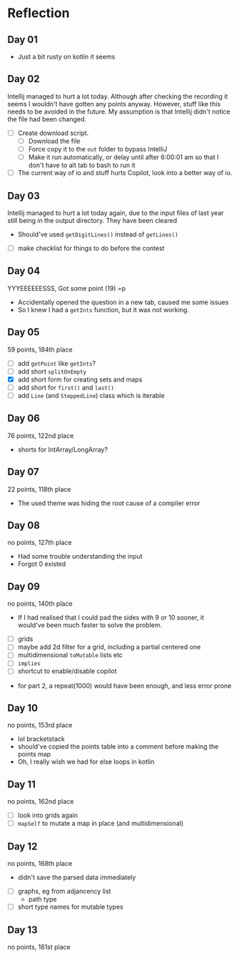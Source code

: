 # Reflection

## Day 01
* Just a bit rusty on kotlin it seems

## Day 02
Intellij managed to hurt a lot today. Although after checking the recording
it seems I wouldn't have gotten any points anyway. However, stuff like this
needs to be avoided in the future. My assumption is that Intellij didn't
notice the file had been changed.
* [ ] Create download script.
  * [ ] Download the file
  * [ ] Force copy it to the `out` folder to bypass IntelliJ
  * [ ] Make it run automatically, or delay until after 6:00:01 am 
    so that I don't have to alt tab to bash to run it 
* [ ] The current way of io and stuff hurts Copilot, look into a better
  way of io.

## Day 03
Intellij managed to hurt a lot today again, due to the input files of last 
year still being in the output directory. They have been cleared
* Should've used `getDigitLines()` instead of `getLines()`
* [ ] make checklist for things to do before the contest

## Day 04
YYYEEEEEESSS, Got some point (19) =p 
* Accidentally opened the question in a new tab, caused me some issues
* So I knew I had a `getInts` function, but it was not working.

## Day 05
59 points, 184th place
* [ ] add `getPoint` like `getInts`?
* [ ] add short `splitOnEmpty`
* [x] add short form for creating sets and maps
* [ ] add short for `first()` and `last()`
* [ ] add `Line` (and `SteppedLine`) class which is iterable

## Day 06
76 points, 122nd place
* shorts for IntArray/LongArray?

## Day 07
22 points, 118th place
* The used theme was hiding the root cause of a compiler error

## Day 08
no points, 127th place
* Had some trouble understanding the input
* Forgot 0 existed

## Day 09
no points, 140th place
* If I had realised that I could pad the sides with 9 or 10 sooner,
it would've been much faster to solve the problem.
* [ ] grids
* [ ] maybe add 2d filter for a grid, including a partial centered one
* [ ] multidimensional `toMutable` lists etc
* [ ] `implies` 
* [ ] shortcut to enable/disable copilot
* for part 2, a repeat(1000) would have been enough, and less error prone

## Day 10
no points, 153rd place
* lol bracketstack
* should've copied the points table into a comment before making the points map
* Oh, I really wish we had for else loops in kotlin

## Day 11
no points, 162nd place
* [ ] look into grids again
* [ ] `mapSelf` to mutate a map in place (and multidimensional)

## Day 12
no points, 168th place
* didn't save the parsed data immediately
* [ ] graphs, eg from adjancency list
  * path type
* [ ] short type names for mutable types

## Day 13
no points, 181st place
